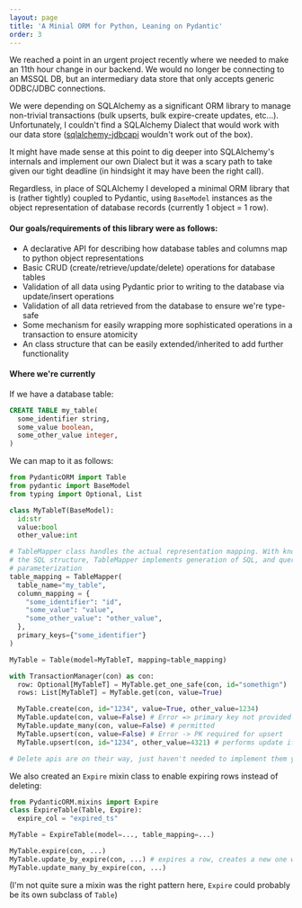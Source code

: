 ```yaml
---
layout: page
title: 'A Minial ORM for Python, Leaning on Pydantic' 
order: 3
---
```


We reached a point in an urgent project recently where we needed to make an 11th hour change in our backend. We would no longer be connecting to an MSSQL DB, but an intermediary data store that only accepts generic ODBC/JDBC connections.

We were depending on SQLAlchemy as a significant ORM library to manage non-trivial transactions (bulk upserts, bulk expire-create updates, etc...). Unfortunately, I couldn't find a SQLAlchemy Dialect that would work with our data store ([sqlalchemy-jdbcapi](https://pypi.org/project/sqlalchemy-jdbcapi/) wouldn't work out of the box).

It might have made sense at this point to dig deeper into SQLAlchemy's internals and implement our own Dialect but it was a scary path to take given our tight deadline (in hindsight it may have been the right call).

Regardless, in place of SQLAlchemy I developed a minimal ORM library that is (rather tightly) coupled to Pydantic, using `BaseModel` instances as the object representation of database records (currently 1 object = 1 row).

#### Our goals/requirements of this library were as follows:
- A declarative API for describing how database tables and columns map to python object representations
- Basic CRUD (create/retrieve/update/delete) operations for database tables
- Validation of all data using Pydantic prior to writing to the database via update/insert operations
- Validation of all data retrieved from the database to ensure we're type-safe
- Some mechanism for easily wrapping more sophisticated operations in a transaction to ensure atomicity
- An class structure that can be easily extended/inherited to add further functionality

#### Where we're currently
If we have a database table:
```SQL
CREATE TABLE my_table(
  some_identifier string,
  some_value boolean,
  some_other_value integer,
)
```
We can map to it as follows:
```python
from PydanticORM import Table
from pydantic import BaseModel
from typing import Optional, List

class MyTableT(BaseModel):
  id:str
  value:bool
  other_value:int

# TableMapper class handles the actual representation mapping. With knowledge of
# the SQL structure, TableMapper implements generation of SQL, and query 
# parameterization
table_mapping = TableMapper(
  table_name="my_table",
  column_mapping = {
    "some_identifier": "id",
    "some_value": "value",
    "some_other_value": "other_value",
  },
  primary_keys={"some_identifier"}
)

MyTable = Table(model=MyTableT, mapping=table_mapping)

with TransactionManager(con) as con:
  row: Optional[MyTableT] = MyTable.get_one_safe(con, id="somethign")
  rows: List[MyTableT] = MyTable.get(con, value=True)

  MyTable.create(con, id="1234", value=True, other_value=1234)
  MyTable.update(con, value=False) # Error => primary key not provided
  MyTable.update_many(con, value=False) # permitted
  MyTable.upsert(con, value=False) # Error -> PK required for upsert
  MyTable.upsert(con, id="1234", other_value=4321) # performs update if row w/ pk exists, otherwise inserts

# Delete apis are on their way, just haven't needed to implement them yet...
```
We also created an `Expire` mixin class to enable expiring rows instead of deleting:
```python
from PydanticORM.mixins import Expire
class ExpireTable(Table, Expire):
  expire_col = "expired_ts"

MyTable = ExpireTable(model=..., table_mapping=...)

MyTable.expire(con, ...)
MyTable.update_by_expire(con, ...) # expires a row, creates a new one with the provided updates
MyTable.update_many_by_expire(con, ...)
```
(I'm not quite sure a mixin was the right pattern here, `Expire` could probably be its own subclass of `Table`)

